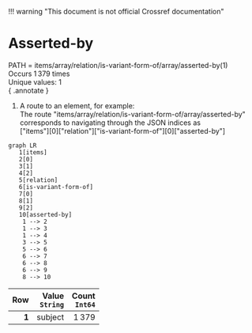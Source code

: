 !!! warning "This document is not official Crossref documentation"
# Asserted-by
PATH = items/array/relation/is-variant-form-of/array/asserted-by(1)  
Occurs 1 379 times  
Unique values: 1  
{ .annotate }

1. A route to an element, for example:  
   The route "items/array/relation/is-variant-form-of/array/asserted-by" corresponds to navigating through the JSON indices as  
   ["items"][0]["relation"]["is-variant-form-of"][0]["asserted-by"]  

```mermaid
graph LR
   1[items]
   2[0]
   3[1]
   4[2]
   5[relation]
   6[is-variant-form-of]
   7[0]
   8[1]
   9[2]
   10[asserted-by]
    1 --> 2
    1 --> 3
    1 --> 4
    3 --> 5
    5 --> 6
    6 --> 7
    6 --> 8
    6 --> 9
    8 --> 10
```

| **Row** | **Value**<br>`String` | **Count**<br>`Int64` |
|--------:|----------------------:|---------------------:|
| **1**   | subject               | 1 379                |

